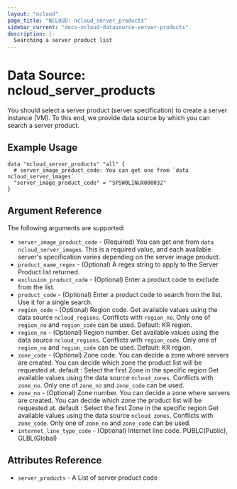 ```yaml
---
layout: "ncloud"
page_title: "NCLOUD: ncloud_server_products"
sidebar_current: "docs-ncloud-datasource-server-products"
description: |-
  Searching a server product list
---
```


# Data Source: ncloud_server_products

You should select a server product (server specification) to create a server instance (VM).
To this end, we provide data source by which you can search a server product.

## Example Usage

```hcl
data "ncloud_server_products" "all" {
  # server_image_product_code: You can get one from `data ncloud_server_images`
  "server_image_product_code" = "SPSW0LINUX000032"
}
```

## Argument Reference

The following arguments are supported:

* `server_image_product_code` - (Required) You can get one from `data ncloud_server_images`. This is a required value, and each available server's specification varies depending on the server image product.
* `product_name_regex` - (Optional) A regex string to apply to the Server Product list returned.
* `exclusion_product_code` - (Optional) Enter a product code to exclude from the list.
* `product_code` - (Optional) Enter a product code to search from the list. Use it for a single search.
* `region_code` - (Optional) Region code. Get available values using the data source `ncloud_regions`.
    Conflicts with `region_no`. Only one of `region_no` and `region_code` can be used.
    Default: KR region.
* `region_no` - (Optional) Region number. Get available values using the data source `ncloud_regions`.
    Conflicts with `region_code`. Only one of `region_no` and `region_code` can be used.
    Default: KR region.
* `zone_code` - (Optional) Zone code. You can decide a zone where servers are created. You can decide which zone the product list will be requested at. default : Select the first Zone in the specific region
    Get available values using the data source `ncloud_zones`.
    Conflicts with `zone_no`. Only one of `zone_no` and `zone_code` can be used.
* `zone_no` - (Optional) Zone number. You can decide a zone where servers are created. You can decide which zone the product list will be requested at. default : Select the first Zone in the specific region
    Get available values using the data source `ncloud_zones`.
    Conflicts with `zone_code`. Only one of `zone_no` and `zone_code` can be used.
* `internet_line_type_code` - (Optional) Internet line code. PUBLC(Public), GLBL(Global)

## Attributes Reference

* `server_products` - A List of server product code
